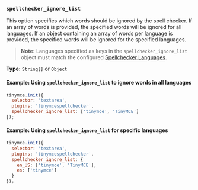 ### `spellchecker_ignore_list`

This option specifies which words should be ignored by the spell checker. If an array of words is provided, the specified words will be ignored for all languages. If an object containing an array of words per language is provided, the specified words will be ignored for the specified languages.

> **Note:** Languages specified as keys in the `spellchecker_ignore_list` object must match the configured [Spellchecker Languages]({{site.baseurl}}/plugins/premium/tinymcespellchecker/#spellchecker_languages).

**Type:** `String[]` or `Object`

#### Example: Using `spellchecker_ignore_list` to ignore words in all languages

```js
tinymce.init({
  selector: 'textarea',
  plugins: 'tinymcespellchecker',
  spellchecker_ignore_list: ['tinymce', 'TinyMCE']
});
```

#### Example: Using `spellchecker_ignore_list` for specific languages



```js
tinymce.init({
  selector: 'textarea',
  plugins: 'tinymcespellchecker',
  spellchecker_ignore_list: {
    en_US: ['tinymce', 'TinyMCE'],
    es: ['tinymce']
  }
});
```

